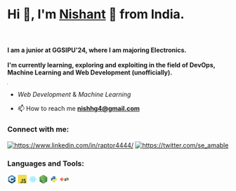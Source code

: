 <h1> Hi 👋, I'm <a href="https://raptor4444.github.io/My_Portfolio/" target="_blank">Nishant</a> 🚀 from India.</h1>
<br>
<h4>
  I am a junior at GGSIPU'24, where I am majoring Electronics.
  <br>
  <br>
  I'm currently learning, exploring and exploiting in the field of DevOps, Machine Learning and Web Development (unofficially).
</h4>

<hr width = "0">


- <em>Web Development</em> & <em>Machine Learning</em>

- 📫 How to reach me **nishhg4@gmail.com**

<h3 align="left">Connect with me:</h3>
<p align="left">
<a href="https://www.linkedin.com/in/raptor4444/" target="_blank"><img align="center" src="https://raw.githubusercontent.com/rahuldkjain/github-profile-readme-generator/master/src/images/icons/Social/linked-in-alt.svg" alt="https://www.linkedin.com/in/raptor4444/" height="30" width="40" /></a>
<a href="https://twitter.com/_raptor4444_" target="_blank"><img align="center" src="https://cdn.jsdelivr.net/npm/simple-icons@3.0.1/icons/twitter.svg" alt="https://twitter.com/se_amable" height="30" width="40" /></a>
</p>

<h3 align="left">Languages and Tools:</h3>

<p dir = "auto">
<img height="20" src="https://raw.githubusercontent.com/github/explore/80688e429a7d4ef2fca1e82350fe8e3517d3494d/topics/cpp/cpp.png" style="max-width: 100%;">
<img height="20" src="https://raw.githubusercontent.com/github/explore/80688e429a7d4ef2fca1e82350fe8e3517d3494d/topics/javascript/javascript.png" style="max-width: 100%;">
<img height="20" src="https://raw.githubusercontent.com/github/explore/80688e429a7d4ef2fca1e82350fe8e3517d3494d/topics/react/react.png" style="max-width: 100%;">
<img height="20" src="https://raw.githubusercontent.com/github/explore/80688e429a7d4ef2fca1e82350fe8e3517d3494d/topics/nodejs/nodejs.png" style="max-width: 100%;">
<img height="20" src="https://raw.githubusercontent.com/github/explore/80688e429a7d4ef2fca1e82350fe8e3517d3494d/topics/python/python.png" style="max-width: 100%;">
<a target="_blank" rel="noopener noreferrer" href="https://raw.githubusercontent.com/github/explore/80688e429a7d4ef2fca1e82350fe8e3517d3494d/topics/git/git.png"><img height="20" src="https://raw.githubusercontent.com/github/explore/80688e429a7d4ef2fca1e82350fe8e3517d3494d/topics/git/git.png" style="max-width: 100%;"></a>
</p>
